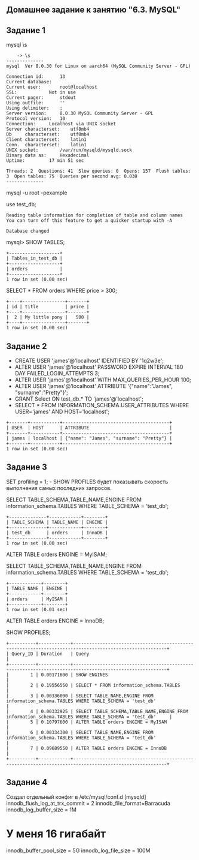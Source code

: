 ## Домашнее задание к занятию "6.3. MySQL"

## Задание 1

mysql \s
```
    -> \s
--------------
mysql  Ver 8.0.30 for Linux on aarch64 (MySQL Community Server - GPL)

Connection id:		13
Current database:
Current user:		root@localhost
SSL:			Not in use
Current pager:		stdout
Using outfile:		''
Using delimiter:	;
Server version:		8.0.30 MySQL Community Server - GPL
Protocol version:	10
Connection:		Localhost via UNIX socket
Server characterset:	utf8mb4
Db     characterset:	utf8mb4
Client characterset:	latin1
Conn.  characterset:	latin1
UNIX socket:		/var/run/mysqld/mysqld.sock
Binary data as:		Hexadecimal
Uptime:			17 min 51 sec

Threads: 2  Questions: 41  Slow queries: 0  Opens: 157  Flush tables: 3  Open tables: 75  Queries per second avg: 0.038
--------------
```
mysql -u root -pexample

use test_db;
```
Reading table information for completion of table and column names
You can turn off this feature to get a quicker startup with -A

Database changed
```
mysql> SHOW TABLES;
```
+-------------------+
| Tables_in_test_db |
+-------------------+
| orders            |
+-------------------+
1 row in set (0.00 sec)
```
SELECT * FROM orders WHERE price > 300;
```
+----+----------------+-------+
| id | title          | price |
+----+----------------+-------+
|  2 | My little pony |   500 |
+----+----------------+-------+
1 row in set (0.00 sec)
```

## Задание 2

- CREATE USER 'james'@'localhost' IDENTIFIED BY '1q2w3e';
- ALTER USER 'james'@'localhost' PASSWORD EXPIRE INTERVAL 180 DAY FAILED_LOGIN_ATTEMPTS 3;
- ALTER USER 'james'@'localhost' WITH  MAX_QUERIES_PER_HOUR 100;
- ALTER USER 'james'@'localhost' ATTRIBUTE '{"name":"James", "surname":"Pretty"}';
- GRANT Select ON test_db.* TO 'james'@'localhost';
- SELECT * FROM INFORMATION_SCHEMA.USER_ATTRIBUTES WHERE USER='james' AND HOST='localhost';
```
+-------+-----------+----------------------------------------+
| USER  | HOST      | ATTRIBUTE                              |
+-------+-----------+----------------------------------------+
| james | localhost | {"name": "James", "surname": "Pretty"} |
+-------+-----------+----------------------------------------+
1 row in set (0.00 sec)
```
## Задание 3
SET profiling = 1; - SHOW PROFILES будет показывать скорость выполнения самых последних запросов.

SELECT TABLE_SCHEMA,TABLE_NAME,ENGINE FROM information_schema.TABLES WHERE TABLE_SCHEMA = 'test_db';
```
+--------------+------------+--------+
| TABLE_SCHEMA | TABLE_NAME | ENGINE |
+--------------+------------+--------+
| test_db      | orders     | InnoDB |
+--------------+------------+--------+
1 row in set (0.00 sec)
```
ALTER TABLE orders ENGINE = MyISAM;

SELECT TABLE_SCHEMA,TABLE_NAME,ENGINE FROM information_schema.TABLES WHERE TABLE_SCHEMA = 'test_db';
```
+------------+--------+
| TABLE_NAME | ENGINE |
+------------+--------+
| orders     | MyISAM |
+------------+--------+
1 row in set (0.01 sec)
```
ALTER TABLE orders ENGINE = InnoDB;

SHOW PROFILES;
```
+----------+------------+---------------------------------------------------------------------------------------------------------+
| Query_ID | Duration   | Query                                                                                                   |
+----------+------------+---------------------------------------------------------------------------------------------------------+
|        1 | 0.00171600 | SHOW ENGINES                                                                                            |                                                      
|        2 | 0.19556550 | SELECT * FROM information_schema.TABLES                                                                 |
|        3 | 0.00336000 | SELECT TABLE_NAME,ENGINE FROM information_schema.TABLES WHERE TABLE_SCHEMA = 'test_db'                  |
|        4 | 0.00332925 | SELECT TABLE_SCHEMA,TABLE_NAME,ENGINE FROM information_schema.TABLES WHERE TABLE_SCHEMA = 'test_db'     |
|        5 | 0.10797600 | ALTER TABLE orders ENGINE = MyISAM                                                                      |
|        6 | 0.00334300 | SELECT TABLE_NAME,ENGINE FROM information_schema.TABLES WHERE TABLE_SCHEMA = 'test_db'                  |
|        7 | 0.09689550 | ALTER TABLE orders ENGINE = InnoDB                                                                      |
+----------+------------+---------------------------------------------------------------------------------------------------------+
```
## Задание 4

Создал отдельный конфиг в /etc/mysql/conf.d
[mysqld]
innodb_flush_log_at_trx_commit = 2
innodb_file_format=Barracuda
innodb_log_buffer_size = 1M
# У меня 16 гигабайт
innodb_buffer_pool_size = 5G
innodb_log_file_size = 100M
